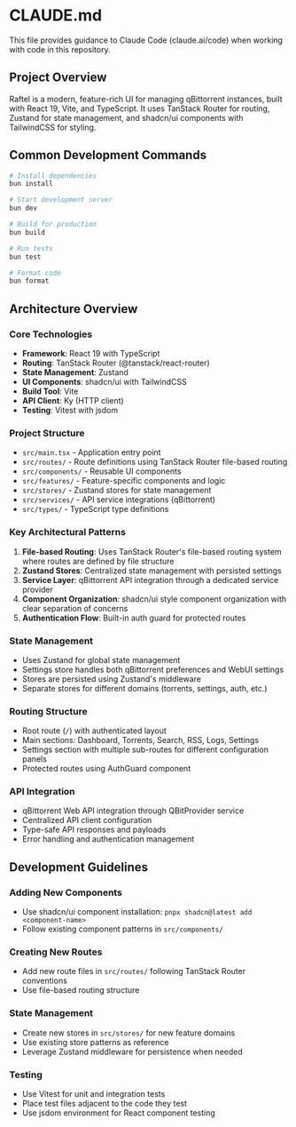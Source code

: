# CLAUDE.md

This file provides guidance to Claude Code (claude.ai/code) when working with code in this repository.

## Project Overview

Raftel is a modern, feature-rich UI for managing qBittorrent instances, built with React 19, Vite, and TypeScript. It uses TanStack Router for routing, Zustand for state management, and shadcn/ui components with TailwindCSS for styling.

## Common Development Commands

```bash
# Install dependencies
bun install

# Start development server
bun dev

# Build for production
bun build

# Run tests
bun test

# Format code
bun format
```

## Architecture Overview

### Core Technologies
- **Framework**: React 19 with TypeScript
- **Routing**: TanStack Router (@tanstack/react-router)
- **State Management**: Zustand
- **UI Components**: shadcn/ui with TailwindCSS
- **Build Tool**: Vite
- **API Client**: Ky (HTTP client)
- **Testing**: Vitest with jsdom

### Project Structure
- `src/main.tsx` - Application entry point
- `src/routes/` - Route definitions using TanStack Router file-based routing
- `src/components/` - Reusable UI components
- `src/features/` - Feature-specific components and logic
- `src/stores/` - Zustand stores for state management
- `src/services/` - API service integrations (qBittorrent)
- `src/types/` - TypeScript type definitions

### Key Architectural Patterns
1. **File-based Routing**: Uses TanStack Router's file-based routing system where routes are defined by file structure
2. **Zustand Stores**: Centralized state management with persisted settings
3. **Service Layer**: qBittorrent API integration through a dedicated service provider
4. **Component Organization**: shadcn/ui style component organization with clear separation of concerns
5. **Authentication Flow**: Built-in auth guard for protected routes

### State Management
- Uses Zustand for global state management
- Settings store handles both qBittorrent preferences and WebUI settings
- Stores are persisted using Zustand's middleware
- Separate stores for different domains (torrents, settings, auth, etc.)

### Routing Structure
- Root route (`/`) with authenticated layout
- Main sections: Dashboard, Torrents, Search, RSS, Logs, Settings
- Settings section with multiple sub-routes for different configuration panels
- Protected routes using AuthGuard component

### API Integration
- qBittorrent Web API integration through QBitProvider service
- Centralized API client configuration
- Type-safe API responses and payloads
- Error handling and authentication management

## Development Guidelines

### Adding New Components
- Use shadcn/ui component installation: `pnpx shadcn@latest add <component-name>`
- Follow existing component patterns in `src/components/`

### Creating New Routes
- Add new route files in `src/routes/` following TanStack Router conventions
- Use file-based routing structure

### State Management
- Create new stores in `src/stores/` for new feature domains
- Use existing store patterns as reference
- Leverage Zustand middleware for persistence when needed

### Testing
- Use Vitest for unit and integration tests
- Place test files adjacent to the code they test
- Use jsdom environment for React component testing